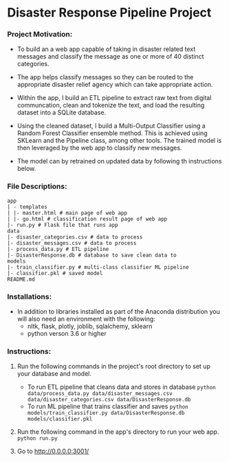 # Disaster Response Pipeline Project

### Project Motivation:

- To build an a web app capable of taking in disaster related text messages and classify the message as one or more of 40 distinct categories.

- The app helps classify messages so they can be routed to the appropriate disaster relief agency which can take appropriate action.

- Within the app, I build an ETL pipeline to extract raw text from digital communcation, clean and tokenize the text, and load the resulting dataset into a SQLite database.

- Using the cleaned dataset, I build a Multi-Output Classifier using a Random Forest Classifier ensemble method. This is achieved using SKLearn and the Pipeline class, among other tools. The trained model is then leveraged by the web app to classify new messages.

- The model can by retrained on updated data by following th instructions below.

### File Descriptions:


    app
    | - templates
    | |- master.html # main page of web app
    | |- go.html # classification result page of web app
    |- run.py # Flask file that runs app
    data
    |- disaster_categories.csv # data to process
    |- disaster_messages.csv # data to process
    |- process_data.py # ETL pipeline
    |- DisasterResponse.db # database to save clean data to
    models
    |- train_classifier.py # multi-class classifier ML pipeline
    |- classifier.pkl # saved model
    README.md


### Installations:
- In addition to libraries installed as part of the Anaconda distribution you will also need an environment with the following:
    - nltk, flask, plotly, joblib, sqlalchemy, sklearn
    - python verson 3.6 or higher

### Instructions:
1. Run the following commands in the project's root directory to set up your database and model.

    - To run ETL pipeline that cleans data and stores in database
        `python data/process_data.py data/disaster_messages.csv data/disaster_categories.csv data/DisasterResponse.db`
    - To run ML pipeline that trains classifier and saves
        `python models/train_classifier.py data/DisasterResponse.db models/classifier.pkl`

2. Run the following command in the app's directory to run your web app.
    `python run.py`

3. Go to http://0.0.0.0:3001/
